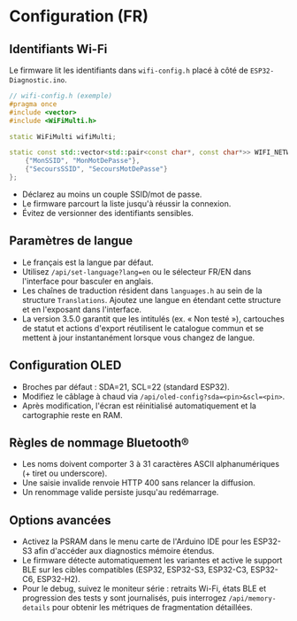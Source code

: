 # Configuration (FR)

## Identifiants Wi-Fi
Le firmware lit les identifiants dans `wifi-config.h` placé à côté de `ESP32-Diagnostic.ino`.

```cpp
// wifi-config.h (exemple)
#pragma once
#include <vector>
#include <WiFiMulti.h>

static WiFiMulti wifiMulti;

static const std::vector<std::pair<const char*, const char*>> WIFI_NETWORKS = {
    {"MonSSID", "MonMotDePasse"},
    {"SecoursSSID", "SecoursMotDePasse"}
};
```

- Déclarez au moins un couple SSID/mot de passe.
- Le firmware parcourt la liste jusqu'à réussir la connexion.
- Évitez de versionner des identifiants sensibles.

## Paramètres de langue
- Le français est la langue par défaut.
- Utilisez `/api/set-language?lang=en` ou le sélecteur FR/EN dans l'interface pour basculer en anglais.
- Les chaînes de traduction résident dans `languages.h` au sein de la structure `Translations`. Ajoutez une langue en étendant cette structure et en l'exposant dans l'interface.
- La version 3.5.0 garantit que les intitulés (ex. « Non testé »), cartouches de statut et actions d'export réutilisent le catalogue commun et se mettent à jour instantanément lorsque vous changez de langue.

## Configuration OLED
- Broches par défaut : SDA=21, SCL=22 (standard ESP32).
- Modifiez le câblage à chaud via `/api/oled-config?sda=<pin>&scl=<pin>`.
- Après modification, l'écran est réinitialisé automatiquement et la cartographie reste en RAM.

## Règles de nommage Bluetooth®
- Les noms doivent comporter 3 à 31 caractères ASCII alphanumériques (+ tiret ou underscore).
- Une saisie invalide renvoie HTTP 400 sans relancer la diffusion.
- Un renommage valide persiste jusqu'au redémarrage.

## Options avancées
- Activez la PSRAM dans le menu carte de l'Arduino IDE pour les ESP32-S3 afin d'accéder aux diagnostics mémoire étendus.
- Le firmware détecte automatiquement les variantes et active le support BLE sur les cibles compatibles (ESP32, ESP32-S3, ESP32-C3, ESP32-C6, ESP32-H2).
- Pour le debug, suivez le moniteur série : retraits Wi-Fi, états BLE et progression des tests y sont journalisés, puis interrogez `/api/memory-details` pour obtenir les métriques de fragmentation détaillées.
